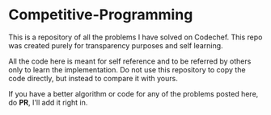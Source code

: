 # Competitive-Programming
This is a repository of all the problems I have solved on Codechef. This repo was created purely for transparency purposes and self learning.

All the code here is meant for self reference and to be referred by others only to learn the implementation. Do not use this repository to copy the code directly, but instead to compare it with yours.

If you have a better algorithm or code for any of the problems posted here, do **PR**, I'll add it right in.
